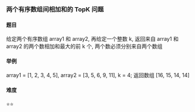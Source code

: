 ### 两个有序数组间相加和的 TopK 问题

#### 题目
给定两个有序数组 array1 和 array2, 再给定一个整数 k, 返回来自 array1 和 array2 的两个数相加和最大的前 k 个, 两个数必须分别来自两个数组

#### 举例
array1 = [1, 2, 3, 4, 5], array2 = [3, 5, 6, 9, 11], k = 4; 返回数组 [16, 15, 14, 14]

#### 难度
:star::star:
